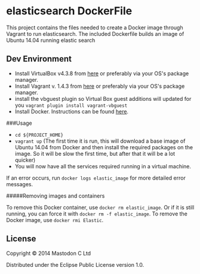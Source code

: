 # elasticsearch DockerFile

This project contains the files needed to create a Docker image through Vagrant to run elasticsearch.
The included Dockerfile builds an image of Ubuntu 14.04 running elastic search

## Dev Environment

+ Install VirtualBox v4.3.8 from [here](https://www.virtualbox.org/wiki/Downloads) or preferably via your OS's package manager.
+ Install Vagrant v. 1.4.3 from [here](http://www.vagrantup.com/) or preferably via your OS's package manager.
+ install the vbguest plugin so Virtual Box guest additions will updated
  for you ``vagrant plugin install vagrant-vbguest``
+ Install Docker. Instructions can be found [here](http://docs.docker.com/installation/).

###Usage

+ ``cd ${PROJECT_HOME}``
+ ``vagrant up`` (The first time it is run, this will download a base image of Ubuntu 14.04 from Docker and then install the required packages on the image. So it will be slow the first time, but after that it will be a lot quicker)
+ You will now have all the services required running in a virtual machine.

If an error occurs, run ``docker logs elastic_image`` for more detailed error messages.


#####Removing images and containers

To remove this Docker container, use ``docker rm elastic_image``. Or if it is still running, you can force it with ``docker rm -f elastic_image``.
To remove the Docker image, use ``docker rmi Elastic``.

## License

Copyright © 2014 Mastodon C Ltd

Distributed under the Eclipse Public License version 1.0.


